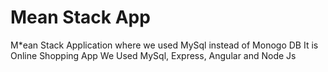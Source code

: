 # Mean Stack App
M*ean Stack Application where we used MySql instead of Monogo DB
It is Online Shopping App
We Used MySql, Express, Angular and Node Js